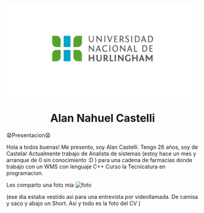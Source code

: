 ![Logo UNAHUR](./assets/UNAHUR.png)
<h1 align="center"> Alan Nahuel Castelli </h1>
😧Presentacion😧

Hola a todos buenas!
Me presento, soy Alan Castelli. Tengo 26 años, soy de Castelar
Actualmente trabajo de Analista de sistemas (estoy hace un mes y arranque de 0 sin conocimiento :D ) para una cadena de farmacias donde trabajo con un WMS con lenguaje C++
Curso la Tecnicatura en programacion.

Les comparto una foto mia
![foto](https://github.com/obj1-unahur-2023s2/presentacionpersonal-alaancastelli/assets/99371942/a458fed5-2864-4609-a3e5-8ddeaf2f845d)

(ese dia estaba vestido asi para una entrevista por videollamada. De camisa y saco y abajo un Short. Asi y todo es la foto del CV )


